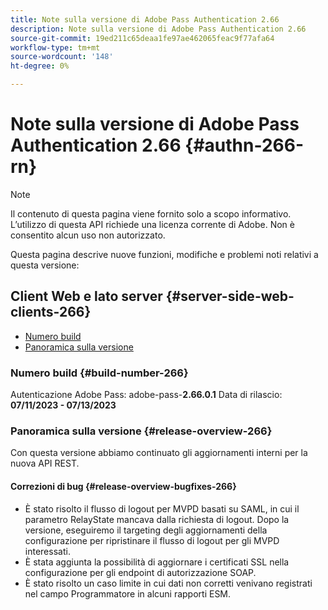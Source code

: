 ```yaml
---
title: Note sulla versione di Adobe Pass Authentication 2.66
description: Note sulla versione di Adobe Pass Authentication 2.66
source-git-commit: 19ed211c65deaa1fe97ae462065feac9f77afa64
workflow-type: tm+mt
source-wordcount: '148'
ht-degree: 0%

---
```


# Note sulla versione di Adobe Pass Authentication 2.66 {#authn-266-rn}

>[!NOTE]
>
>Il contenuto di questa pagina viene fornito solo a scopo informativo. L’utilizzo di questa API richiede una licenza corrente di Adobe. Non è consentito alcun uso non autorizzato.

Questa pagina descrive nuove funzioni, modifiche e problemi noti relativi a questa versione:

## Client Web e lato server {#server-side-web-clients-266}

* [Numero build](#build-number-266)
* [Panoramica sulla versione](#release-overview-266)

### Numero build {#build-number-266}

Autenticazione Adobe Pass: adobe-pass-**2.66.0.1**
Data di rilascio: **07/11/2023 - 07/13/2023**

### Panoramica sulla versione {#release-overview-266}

Con questa versione abbiamo continuato gli aggiornamenti interni per la nuova API REST.

#### Correzioni di bug {#release-overview-bugfixes-266}

* È stato risolto il flusso di logout per MVPD basati su SAML, in cui il parametro RelayState mancava dalla richiesta di logout. Dopo la versione, eseguiremo il targeting degli aggiornamenti della configurazione per ripristinare il flusso di logout per gli MVPD interessati.
* È stata aggiunta la possibilità di aggiornare i certificati SSL nella configurazione per gli endpoint di autorizzazione SOAP.
* È stato risolto un caso limite in cui dati non corretti venivano registrati nel campo Programmatore in alcuni rapporti ESM.
